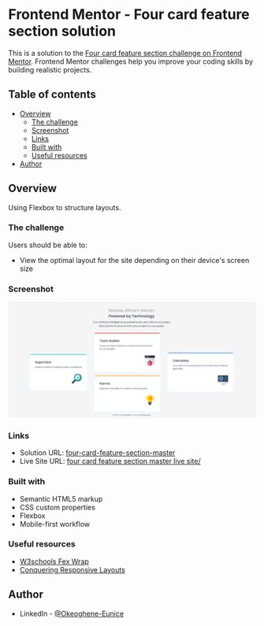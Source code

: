 # Frontend Mentor - Four card feature section solution

This is a solution to the [Four card feature section challenge on Frontend Mentor](https://www.frontendmentor.io/challenges/four-card-feature-section-weK1eFYK). Frontend Mentor challenges help you improve your coding skills by building realistic projects. 

## Table of contents

- [Overview](#overview)
  - [The challenge](#the-challenge)
  - [Screenshot](#screenshot)
  - [Links](#links)
  - [Built with](#built-with)
  - [Useful resources](#useful-resources)
- [Author](#author)



## Overview
Using Flexbox to structure layouts.
### The challenge

Users should be able to:

- View the optimal layout for the site depending on their device's screen size

### Screenshot

![](./images/Screenshot%20(80)a.png)

### Links

- Solution URL: [four-card-feature-section-master](https://github.com/Igho-Okeoghene/four-card-feature-section-master)
- Live Site URL: [four card feature section master live site/](https://igho-okeoghene.github.io/four-card-feature-section-master)


### Built with

- Semantic HTML5 markup
- CSS custom properties
- Flexbox
- Mobile-first workflow


### Useful resources

- [W3schools Fex Wrap](https://www.w3schools.com/cssref/css3_pr_flex-wrap.php) 
- [Conquering Responsive Layouts](https://courses.kevinpowell.co/view/courses/conquering-responsive-layouts/233002-introduction/1007804-intro-why-the-course-is-formatted-in-this-way) 

## Author

- LinkedIn - [@Okeoghene-Eunice](https://www.linkedin.com/in/okeoghene-eunice)

